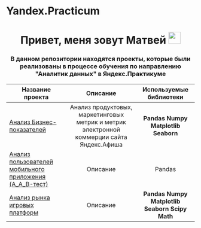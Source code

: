 # Yandex.Practicum
<h1 align="center">Привет, меня зовут Матвей
<img src="https://github.com/blackcater/blackcater/raw/main/images/Hi.gif" height="32"/></h1>
<h3 align="center">В данном репозитории находятся проекты, которые были реализованы в процессе обучения по направлению "Аналитик данных" в Яндекс.Практикуме </h3>

| Название проекта | Описание | Используемые библиотеки |  
|------------------|:--------:|:------------------------:|  
| [Анализ Бизнес-показателей](https://github.com/Matveycho/Yandex.Practicum/tree/main/%D0%90%D0%BD%D0%B0%D0%BB%D0%B8%D0%B7%20%D0%B1%D0%B8%D0%B7%D0%BD%D0%B5%D1%81-%D0%BF%D0%BE%D0%BA%D0%B0%D0%B7%D0%B0%D1%82%D0%B5%D0%BB%D0%B5%D0%B9) | Анализ продуктовых, маркетинговых метрик и метрик электронной коммерции сайта Яндекс.Афиша | **Pandas** **Numpy** **Matplotlib** **Seaborn**|
| [Анализ пользователей мобильного приложения (A_A_B-тест)](https://github.com/Matveycho/Yandex.Practicum/tree/main/Анализ%20пользователей%20мобильного%20приложения%20(A_A_B-тест))| Описание | Pandas |
| [Анализ рынка игровых платформ](https://github.com/Matveycho/Yandex.Practicum/tree/main/Анализ%20рынка%20игровых%20платформ)| Описание | **Pandas** **Numpy** **Matplotlib** **Seaborn** **Scipy** **Math** |
